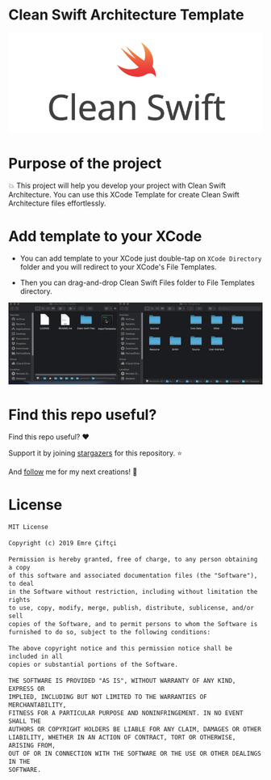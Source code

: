 # Clean Swift Architecture Template


<p align="center">
<img src="sources/clean-swift.png" />
</p>


Purpose of the project
======================

:boom: This project will help you develop your project with Clean Swift Architecture. You can use this XCode Template for create Clean Swift Architecture files effortlessly.


Add template to your XCode
======================

* You can add template to your XCode just double-tap on `XCode Directory` folder and you will redirect to your XCode's File Templates.

* Then you can drag-and-drop Clean Swift Files folder to File Templates directory.


<p align="center">
<img src="sources/tutorial.gif" />
</p>



Find this repo useful?
======================

Find this repo useful? :heart: 

Support it by joining [stargazers](https://github.com/emrcftci/CleanSwiftTemplate/stargazers) for this repository. :star: 

And [follow](https://github.com/emrcftci) me for my next creations! 🤩

License
=======

```
MIT License

Copyright (c) 2019 Emre Çiftçi

Permission is hereby granted, free of charge, to any person obtaining a copy
of this software and associated documentation files (the "Software"), to deal
in the Software without restriction, including without limitation the rights
to use, copy, modify, merge, publish, distribute, sublicense, and/or sell
copies of the Software, and to permit persons to whom the Software is
furnished to do so, subject to the following conditions:

The above copyright notice and this permission notice shall be included in all
copies or substantial portions of the Software.

THE SOFTWARE IS PROVIDED "AS IS", WITHOUT WARRANTY OF ANY KIND, EXPRESS OR
IMPLIED, INCLUDING BUT NOT LIMITED TO THE WARRANTIES OF MERCHANTABILITY,
FITNESS FOR A PARTICULAR PURPOSE AND NONINFRINGEMENT. IN NO EVENT SHALL THE
AUTHORS OR COPYRIGHT HOLDERS BE LIABLE FOR ANY CLAIM, DAMAGES OR OTHER
LIABILITY, WHETHER IN AN ACTION OF CONTRACT, TORT OR OTHERWISE, ARISING FROM,
OUT OF OR IN CONNECTION WITH THE SOFTWARE OR THE USE OR OTHER DEALINGS IN THE
SOFTWARE.
```
